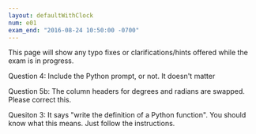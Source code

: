 ```yaml
---
layout: defaultWithClock
num: e01
exam_end: "2016-08-24 10:50:00 -0700"
---
```


This page will show any typo fixes or clarifications/hints offered while the exam is in progress.

Question 4:  Include the Python prompt, or not.  It doesn't matter

Question 5b: The column headers for degrees and radians are swapped.  Please correct this.

Quesiton 3: It says "write the definition of a Python function".  You should know what this means.  Just follow the instructions.
